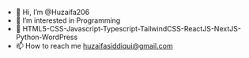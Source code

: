 - 👋 Hi, I’m @Huzaifa206
- 👀 I’m interested in Programming 
- 🌱 HTML5-CSS-Javascript-Typescript-TailwindCSS-ReactJS-NextJS-Python-WordPress
- 📫 How to reach me huzaifasiddiqui@gmail.com
